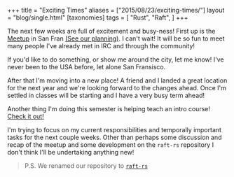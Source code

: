 +++
title = "Exciting Times"
aliases = ["2015/08/23/exciting-times/"]
layout = "blog/single.html"
[taxonomies]
tags = [
  "Rust",
  "Raft",
]
+++

The next few weeks are full of excitement and busy-ness! First up is the [Meetup](http://www.meetup.com/Rust-Bay-Area/events/219696985/) in San Fran [(See our planning)](https://github.com/Hoverbear/raft-rs/issues/74). I can't wait! It will be so fun to meet many people I've already met in IRC and through the community!

If you'd like to do something, or show me around the city, let me know! I've never been to the USA before, let alone San Fransisco.

After that I'm moving into a new place! A friend and I landed a great location for the next year and we're looking forward to the changes ahead. Once I'm settled in classes will be starting and I have a very busy term ahead!

<!-- more -->

Another thing I'm doing this semester is helping teach an intro course! [Check it out!](http://webhome.cs.uvic.ca/~ycoady/utw/)

I'm trying to focus on my current responsibilities and temporally important tasks for the next couple weeks. Other than perhaps some discussion and recap of the meetup and some development on the `raft-rs` repository I don't think I'll be undertaking anything new!

> P.S. We renamed our repository to [`raft-rs`](https://github.com/hoverbear/raft-rs)
